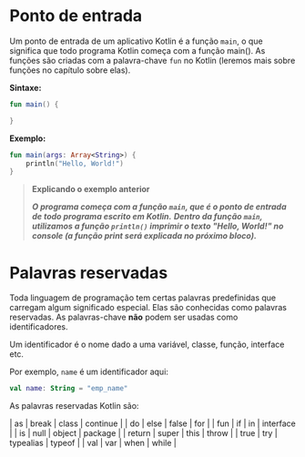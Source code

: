 # Ponto de entrada

Um ponto de entrada de um aplicativo Kotlin é a função ``main``, o que significa que todo programa Kotlin começa com a função main(). 
As funções são criadas com a palavra-chave ``fun`` no Kotlin (leremos mais sobre funções no capítulo sobre elas).

**Sintaxe:**

```kotlin
fun main() {

}
```

**Exemplo:**

```kotlin runnable
fun main(args: Array<String>) {
    println("Hello, World!")
}
```

>**Explicando o exemplo anterior**
>
>***O programa começa com a função `main`, que é o ponto de entrada de todo programa escrito em Kotlin.*** 
***Dentro da função `main`, utilizamos a função `println()` imprimir o texto "Hello, World!" no console (a função print será explicada no próximo bloco).***

# Palavras reservadas

Toda linguagem de programação tem certas palavras predefinidas que carregam algum significado especial. Elas são conhecidas como palavras reservadas. 
As palavras-chave **não** podem ser usadas como identificadores.

Um identificador é o nome dado a uma variável, classe, função, interface etc.

Por exemplo, ``name`` é um identificador aqui:

```kotlin
val name: String = "emp_name"
```

As palavras reservadas Kotlin são:

|   as   | break |   class   |  continue |
|   do   |  else |   false   |    for    |
|   fun  |   if  |     in    | interface |
|   is   |  null |   object  |  package  |
| return | super |    this   |   throw   |
|  true  |  try  | typealias |   typeof  |
|   val  |  var  |    when   |   while   |
